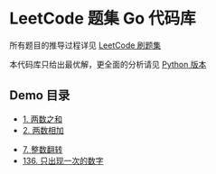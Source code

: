 # LeetCode 题集 Go 代码库

所有题目的推导过程详见 [LeetCode 刷题集](https://wxnacy.com/leetcode/)

本代码库只给出最优解，更全面的分析请见 [Python 版本](https://github.com/wxnacy/study/blob/master/python/leetcode/README.md)

## Demo 目录

- [1. 两数之和](1-two-sum_test.go)
- [2. 两数相加](2-add-two-numbers_test.go)
<!-- - [3. 无重复字符的最长子串](3-longest-substring-without-repeating-characters.py) -->
- [7. 整数翻转](7-reverse-integer_test.go)
- [136. 只出现一次的数字](136-single-number_test.go)
